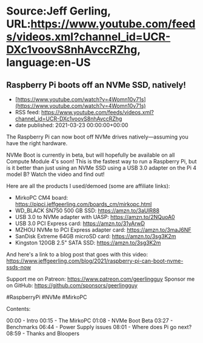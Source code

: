 # Source:Jeff Gerling, URL:https://www.youtube.com/feeds/videos.xml?channel_id=UCR-DXc1voovS8nhAvccRZhg, language:en-US

## Raspberry Pi boots off an NVMe SSD, natively!
 - [https://www.youtube.com/watch?v=4Womn10v71s](https://www.youtube.com/watch?v=4Womn10v71s)
 - RSS feed: https://www.youtube.com/feeds/videos.xml?channel_id=UCR-DXc1voovS8nhAvccRZhg
 - date published: 2021-03-23 00:00:00+00:00

The Raspberry Pi can now boot off NVMe drives natively—assuming you have the right hardware.

NVMe Boot is currently in beta, but will hopefully be available on all Compute Module 4's soon! This is the fastest way to run a Raspberry Pi, but is it better than just using an NVMe SSD using a USB 3.0 adapter on the Pi 4 model B? Watch the video and find out!

Here are all the products I used/demoed (some are affiliate links):

  - MirkoPC CM4 board: https://pipci.jeffgeerling.com/boards_cm/mirkopc.html
  - WD_BLACK SN750 500 GB SSD: https://amzn.to/3aUlR88
  - USB 3.0 to NVMe adapter with UASP: https://amzn.to/2NQuoA0
  - USB 3.0 PCI Express card: https://amzn.to/31yArwD
  - MZHOU NVMe to PCI Express adapter card: https://amzn.to/3maJ6NF
  - SanDisk Extreme 64GB microSD card: https://amzn.to/3sg3K2m
  - Kingston 120GB 2.5" SATA SSD: https://amzn.to/3sg3K2m

And here's a link to a blog post that goes with this video: https://www.jeffgeerling.com/blog/2021/raspberry-pi-can-boot-nvme-ssds-now

Support me on Patreon: https://www.patreon.com/geerlingguy
Sponsor me on GitHub: https://github.com/sponsors/geerlingguy

#RaspberryPi #NVMe #MirkoPC

Contents:

00:00 - Intro
00:15 - The MirkoPC
01:08 - NVMe Boot Beta
03:27 - Benchmarks
06:44 - Power Supply issues
08:01 - Where does Pi go next?
08:59 - Thanks and Bloopers

